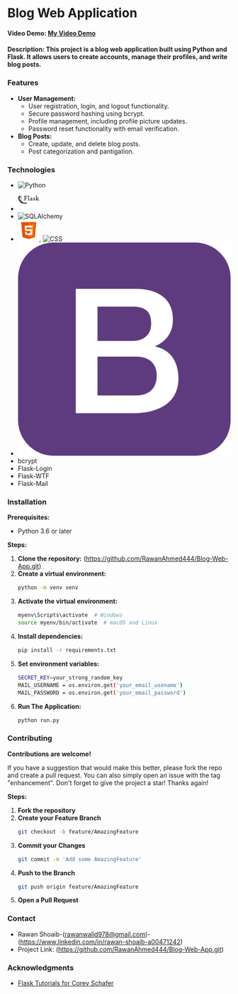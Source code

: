 # Blog Web Application

#### Video Demo:  [My Video Demo](https://youtu.be/NysQ3zOpDI0?si=j6e9Uj0EV4PYEImY)
#### Description: This project is a blog web application built using Python and Flask. It allows users to create accounts, manage their profiles, and write blog posts.

### Features

* **User Management:**
  * User registration, login, and logout functionality.
  * Secure password hashing using bcrypt.
  * Profile management, including profile picture updates.
  * Password reset functionality with email verification.
* **Blog Posts:**
  * Create, update, and delete blog posts.
  * Post categorization and pantigation.

### Technologies
* ![Python](python.png)
* ![Flask](flaskblog/static/profile_pics/flask.png)
* ![SQLAlchemy](SQLAlchemy.png)
* ![HTML](flaskblog/static/profile_pics/html.png), ![CSS](css.png)
* ![Bootstrap](flaskblog/static/profile_pics/bootstrap.png)
* bcrypt
* Flask-Login
* Flask-WTF
* Flask-Mail

### Installation

**Prerequisites:**
* Python 3.6 or later

**Steps:**

1. **Clone the repository:** (https://github.com/RawanAhmed444/Blog-Web-App.git)
2. **Create a virtual environment:**
   ```bash
   python -m venv venv
3. **Activate the virtual environment:**
   ```bash
   myenv\Scripts\activate  # Windows
   source myenv/bin/activate  # macOS and Linux
4. **Install dependencies:**
   ```bash
   pip install -r requirements.txt
5. **Set environment variables:**
   ```bash
   SECRET_KEY=your_strong_random_key
   MAIL_USERNAME = os.environ.get('your_email_usename')
   MAIL_PASSWORD = os.environ.get('your_email_password')
6. **Run The Application:**
   ```bash
   python run.py

### Contributing

**Contributions are welcome!**

If you have a suggestion that would make this better, please fork the repo and create a pull request.
You can also simply open an issue with the tag "enhancement". Don't forget to give the project a star! Thanks again!

**Steps:**

1. **Fork the repository**
2. **Create your Feature Branch**
   ```bash
   git checkout -b feature/AmazingFeature
3. **Commit your Changes**
   ```bash
   git commit -m 'Add some AmazingFeature'
4. **Push to the Branch**
   ```bash
   git push origin feature/AmazingFeature
5. **Open a Pull Request**

### Contact

* Rawan Shoaib-(rawanwalid978@gmail.com)-(https://www.linkedin.com/in/rawan-shoaib-a00471242)
* Project Link: (https://github.com/RawanAhmed444/Blog-Web-App.git)

### Acknowledgments

* [Flask Tutorials for Corey Schafer](https://youtube.com/playlist?list=PL-osiE80TeTs4UjLw5MM6OjgkjFeUxCYH&si=cDeca5Rm5cnKqxQx)

